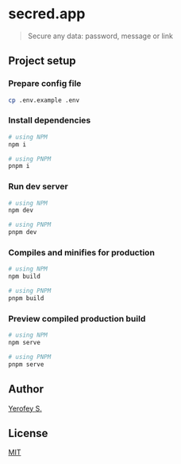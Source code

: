 # secred.app

> Secure any data: password, message or link

## Project setup

### Prepare config file

```bash
cp .env.example .env
```

### Install dependencies

```bash
# using NPM
npm i

# using PNPM
pnpm i
```

### Run dev server

```bash
# using NPM
npm dev

# using PNPM
pnpm dev
```

### Compiles and minifies for production

```bash
# using NPM
npm build

# using PNPM
pnpm build
```

### Preview compiled production build

```bash
# using NPM
npm serve

# using PNPM
pnpm serve
```

## Author

[Yerofey S.](https://github.com/yerofey)

## License

[MIT](https://github.com/yerofey/secred.app/blob/master/LICENSE)
